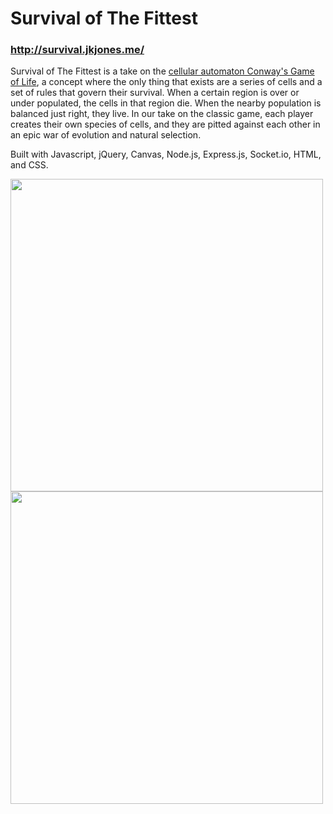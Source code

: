 # Survival of The Fittest
###  http://survival.jkjones.me/

Survival of The Fittest is a take on the [cellular automaton Conway's Game of Life](https://en.wikipedia.org/wiki/Conway%27s_Game_of_Life), a concept where the only thing that exists are a series of cells and a set of rules that govern their survival. When a certain region is over or under populated, the cells in that region die. When the nearby population is balanced just right, they live. In our take on the classic game, each player creates their own species of cells, and they are pitted against each other in an epic war of evolution and natural selection.

Built with Javascript, jQuery, Canvas, Node.js, Express.js, Socket.io, HTML, and CSS.

<img src="http://i.imgur.com/8wDEdXk.png" width="500px">
<img src="https://i.gyazo.com/4a87a186c363ffd472f222e421067aaa.gif" width="500px">
